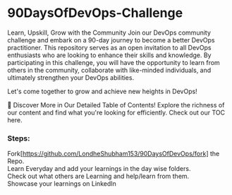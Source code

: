 # 90DaysOfDevOps-Challenge
Learn, Upskill, Grow with the Community
Join our DevOps community challenge and embark on a 90-day journey to become a better DevOps practitioner. This repository serves as an open invitation to all DevOps enthusiasts who are looking to enhance their skills and knowledge. By participating in this challenge, you will have the opportunity to learn from others in the community, collaborate with like-minded individuals, and ultimately strengthen your DevOps abilities.

Let's come together to grow and achieve new heights in DevOps!

📖 Discover More in Our Detailed Table of Contents! Explore the richness of our content and find what you're looking for efficiently. Check out our TOC here.

<h3>Steps:</h3>

Fork[https://github.com/LondheShubham153/90DaysOfDevOps/fork] the Repo.
<br>Learn Everyday and add your learnings in the day wise folders.
<br>Check out what others are Learning and help/learn from them.
<br>Showcase your learnings on LinkedIn
